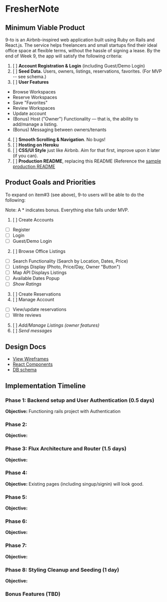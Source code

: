 # FresherNote

[Heroku link]:[heroku]

[heroku]: http://nine-to.heroku.com

## Minimum Viable Product

9-to is an Airbnb-inspired web application built using Ruby on Rails and React.js. The service helps freelancers and small startups find their ideal office space at flexible terms, without the hassle of signing a lease. By the end of Week 9, the app will satisfy the following criteria:

1. [ ] **Account Registration & Login** (including Guest/Demo Login)
2. [ ] **Seed Data.** Users, owners, listings, reservations, favorites. (For MVP -- see schema.)
3. [ ] **User Features**
  - Browse Workspaces
  - Reserve Workspaces
  - Save "Favorites"
  - Review Workspaces
  - Update account
  - (Bonus) Host ("Owner") Functionality — that is, the ability to add/manage a listing.
  - (Bonus) Messaging between owners/tenants
4. [ ] **Smooth Scrolling & Navigation**. No bugs!
5. [ ] **Hosting on Heroku**
6. [ ] **CSS/UI Style** just like Airbnb. Aim for that first, improve upon it later (if you can).
7. [ ] **Production README**, replacing this README (Reference the [sample production README](https://github.com/appacademy/sample-project-proposal/blob/master/docs/production_readme.md)

## Product Goals and Priorities

To expand on item#3 (see above), 9-to users will be able to do the following:
<!-- This is a Markdown checklist. Use it to keep track of your
progress. Put an x between the brackets for a checkmark: [x] -->
Note: A * indicates bonus. Everything else falls under MVP.
1. [ ] Create Accounts
  - [ ] Register
  - [ ] Login
  - [ ] Guest/Demo Login
2. [ ] Browse Office Listings
  - [ ] Search Functionality (Search by Location, Dates, Price)
  - [ ] Listings Display (Photo, Price/Day, Owner "Button")
  - [ ] Map API Displays Listings
  - [ ] Available Dates Popup
  - [ ] *Show Ratings*
3. [ ] Create Reservations  
4. [ ] Manage Account
  - [ ] View/update reservations
  - [ ] Write reviews
5. [ ] *Add/Manage Listings (owner features)*
6. [ ] *Send messages*

## Design Docs
* [View Wireframes][views]
* [React Components][components]
* [DB schema][schema]

[views]: ./docs/views.md
[components]: ./docs/components.md
[schema]: ./docs/schema.md

## Implementation Timeline

### Phase 1: Backend setup and User Authentication (0.5 days)

**Objective:** Functioning rails project with Authentication


### Phase 2:

**Objective:**


### Phase 3: Flux Architecture and Router (1.5 days)

**Objective:**


### Phase 4:

**Objective:** Existing pages (including singup/signin) will look good.




### Phase 5:

**Objective:**


### Phase 6:

**Objective:**


### Phase 7:

**Objective:**


### Phase 8: Styling Cleanup and Seeding (1 day)

**Objective:**


### Bonus Features (TBD)
